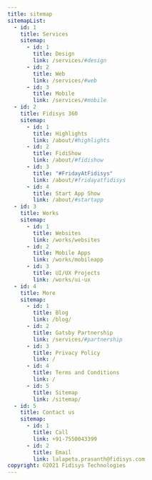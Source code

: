 ```yaml
---
title: sitemap
sitemapList:
  - id: 1
    title: Services
    sitemap:
      - id: 1
        title: Design
        link: /services/#design
      - id: 2
        title: Web
        link: /services/#web
      - id: 3
        title: Mobile
        link: /services/#mobile
  - id: 2
    title: Fidisys 360
    sitemap:
      - id: 1
        title: Highlights
        link: /about/#highlights
      - id: 2
        title: FidiShow
        link: /about/#fidishow
      - id: 3
        title: "#FridayAtFidisys"
        link: /about/#fridayatfidisys
      - id: 4
        title: Start App Show
        link: /about/#startapp
  - id: 3
    title: Works
    sitemap:
      - id: 1
        title: Websites
        link: /works/websites
      - id: 2
        title: Mobile Apps
        link: /works/mobileapp
      - id: 3
        title: UI/UX Projects
        link: /works/ui-ux
  - id: 4
    title: More
    sitemap:
      - id: 1
        title: Blog
        link: /blog/
      - id: 2
        title: Gatsby Partnership
        link: /services/#partnership
      - id: 3
        title: Privacy Policy
        link: /
      - id: 4
        title: Terms and Conditions
        link: /
      - id: 5
        title: Sitemap
        link: /sitemap/
  - id: 5
    title: Contact us
    sitemap:
      - id: 1
        title: Call
        link: +91-7550043399
      - id: 2
        title: Email
        link: lalapeta.prasanth@fidisys.com
copyright: ©2021 Fidisys Technologies
---
```

